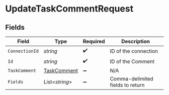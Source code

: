 # UpdateTaskCommentRequest


## Fields

| Field                                                 | Type                                                  | Required                                              | Description                                           |
| ----------------------------------------------------- | ----------------------------------------------------- | ----------------------------------------------------- | ----------------------------------------------------- |
| `ConnectionId`                                        | *string*                                              | :heavy_check_mark:                                    | ID of the connection                                  |
| `Id`                                                  | *string*                                              | :heavy_check_mark:                                    | ID of the Comment                                     |
| `TaskComment`                                         | [TaskComment](../../Models/Components/TaskComment.md) | :heavy_minus_sign:                                    | N/A                                                   |
| `Fields`                                              | List<*string*>                                        | :heavy_minus_sign:                                    | Comma-delimited fields to return                      |